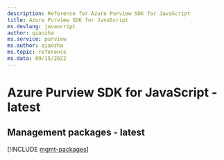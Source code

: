 ```yaml
---
description: Reference for Azure Purview SDK for JavaScript
title: Azure Purview SDK for JavaScript
ms.devlang: javascript
author: qiaozha
ms.service: purview
ms.author: qiaozha
ms.topic: reference
ms.data: 09/15/2022
---
```

# Azure Purview SDK for JavaScript - latest

## Management packages - latest
[!INCLUDE [mgmt-packages](purview-mgmt-index.md)]